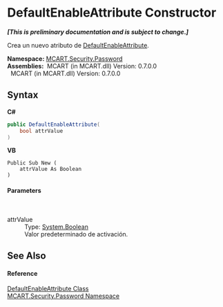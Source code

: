 # DefaultEnableAttribute Constructor 
 _**\[This is preliminary documentation and is subject to change.\]**_

Crea un nuevo atributo de <a href="0155f35b-6820-6d01-1043-6d0f8cb069ff">DefaultEnableAttribute</a>.

**Namespace:**&nbsp;<a href="dbbe708a-6e0a-d3f8-20a0-94d530d6d526">MCART.Security.Password</a><br />**Assemblies:**&nbsp;&nbsp;MCART (in MCART.dll) Version: 0.7.0.0<br />&nbsp;&nbsp;MCART (in MCART.dll) Version: 0.7.0.0<br />

## Syntax

**C#**<br />
``` C#
public DefaultEnableAttribute(
	bool attrValue
)
```

**VB**<br />
``` VB
Public Sub New ( 
	attrValue As Boolean
)
```


#### Parameters
&nbsp;<dl><dt>attrValue</dt><dd>Type: <a href="http://msdn2.microsoft.com/es-es/library/a28wyd50" target="_blank">System.Boolean</a><br />Valor predeterminado de activación.</dd></dl>

## See Also


#### Reference
<a href="0155f35b-6820-6d01-1043-6d0f8cb069ff">DefaultEnableAttribute Class</a><br /><a href="dbbe708a-6e0a-d3f8-20a0-94d530d6d526">MCART.Security.Password Namespace</a><br />
